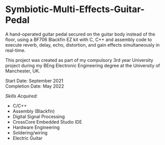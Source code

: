 # Symbiotic-Multi-Effects-Guitar-Pedal

A hand-operated guitar pedal secured on the guitar body instead of the floor, using a BF706 Blackfin EZ kit with C, C++ and assembly code to execute reverb, delay, echo, distortion, and gain effects simultaneously in real-time.

This project was created as part of my compulsory 3rd year University project during my BEng Electronic Engineering degree at the University of Manchester, UK.

Start Date: September 2021  
Completion Date: May 2022

_Skills Acquired:_

* C/C++
* Assembly (Blackfin)
* Digital Signal Processing
* CrossCore Embedded Studio IDE
* Hardware Engineering
* Soldering/wiring
* Electric Guitar
